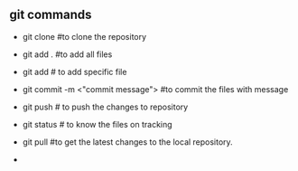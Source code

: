 ## git commands
- git clone <git URL> #to clone the repository
- git add . #to add all files
- git add <file name> # to add specific file
- git commit -m <"commit message"> #to commit the files with message
-  git push # to push the changes to repository

-  git status # to know the files on tracking
-  git pull #to get the latest changes to the local repository.
-  
